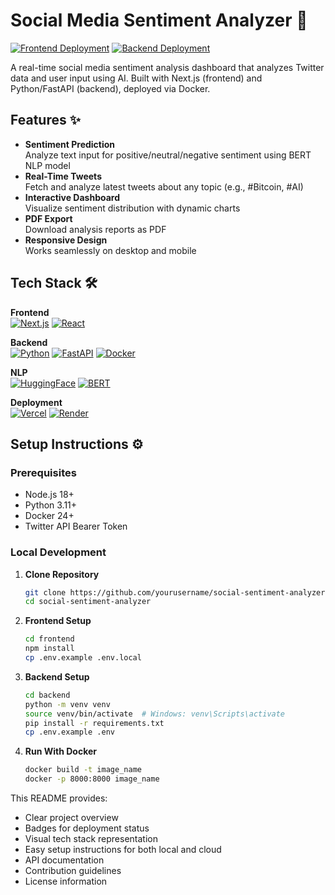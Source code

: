 # Social Media Sentiment Analyzer 🚀

[![Frontend Deployment](https://img.shields.io/badge/Vercel-Deployed-success)](https://your-vercel-app.vercel.app)
[![Backend Deployment](https://img.shields.io/badge/Render-Deployed-blue)](https://your-backend.onrender.com)

A real-time social media sentiment analysis dashboard that analyzes Twitter data and user input using AI. Built with Next.js (frontend) and Python/FastAPI (backend), deployed via Docker.

## Features ✨

- **Sentiment Prediction**  
  Analyze text input for positive/neutral/negative sentiment using BERT NLP model
- **Real-Time Tweets**  
  Fetch and analyze latest tweets about any topic (e.g., #Bitcoin, #AI)
- **Interactive Dashboard**  
  Visualize sentiment distribution with dynamic charts
- **PDF Export**  
  Download analysis reports as PDF
- **Responsive Design**  
  Works seamlessly on desktop and mobile

## Tech Stack 🛠️

**Frontend**  
[![Next.js](https://img.shields.io/badge/Next.js-14.0-blue?logo=next.js)](https://nextjs.org/)
[![React](https://img.shields.io/badge/React-18.0-%2361DAFB?logo=react)](https://react.dev/)

**Backend**  
[![Python](https://img.shields.io/badge/Python-3.11-blue?logo=python)](https://python.org)
[![FastAPI](https://img.shields.io/badge/FastAPI-0.95-009688?logo=fastapi)](https://fastapi.tiangolo.com/)
[![Docker](https://img.shields.io/badge/Docker-24.0-2496ED?logo=docker)](https://docker.com)

**NLP**  
[![HuggingFace](https://img.shields.io/badge/HuggingFace-Transformers-FFD21F?logo=huggingface)](https://huggingface.co)
[![BERT](https://img.shields.io/badge/BERT-Sentiment%20Analysis-FF6F00)](https://huggingface.co/docs/transformers/model_doc/bert)

**Deployment**  
[![Vercel](https://img.shields.io/badge/Vercel-Deployed-black?logo=vercel)](https://vercel.com)
[![Render](https://img.shields.io/badge/Render-Deployed-46E3B7?logo=render)](https://render.com)

## Setup Instructions ⚙️

### Prerequisites

- Node.js 18+
- Python 3.11+
- Docker 24+
- Twitter API Bearer Token

### Local Development

1. **Clone Repository**

   ```bash
   git clone https://github.com/yourusername/social-sentiment-analyzer.git
   cd social-sentiment-analyzer

   ```

2. **Frontend Setup**

   ```bash
   cd frontend
   npm install
   cp .env.example .env.local

   ```

3. **Backend Setup**

   ```bash
   cd backend
   python -m venv venv
   source venv/bin/activate  # Windows: venv\Scripts\activate
   pip install -r requirements.txt
   cp .env.example .env

   ```

4. **Run With Docker**
   ```bash
   docker build -t image_name
   docker -p 8000:8000 image_name
   ```

This README provides:

- Clear project overview
- Badges for deployment status
- Visual tech stack representation
- Easy setup instructions for both local and cloud
- API documentation
- Contribution guidelines
- License information
